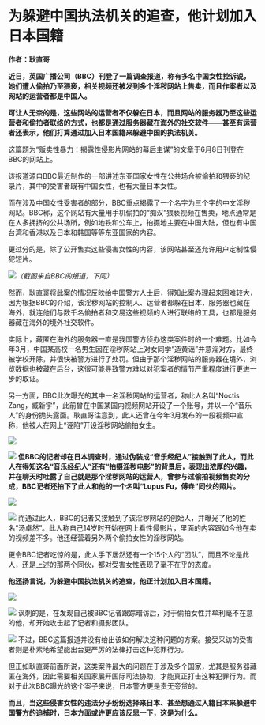 

# 为躲避中国执法机关的追查，他计划加入日本国籍

**作者：耿直哥**

**近日，英国广播公司（BBC）刊登了一篇调查报道，称有多名中国女性控诉说，她们遭人偷拍乃至猥亵，相关视频还被发到多个淫秽网站上售卖，而且作案者以及网站的运营者都是中国人。**

**可让人无奈的是，这些网站的运营者不仅躲在日本，而且网站的服务器乃至这些运营者和偷拍者联络的方式，也都是通过服务器藏在海外的社交软件——甚至有运营者还表示，他们打算通过加入日本国籍来躲避中国的执法机关。**

这篇题为“贩卖性暴力：揭露性侵影片网站的幕后主谋”的文章于6月8日刊登在BBC的网站上。

该报道源自BBC最近制作的一部讲述东亚国家女性在公共场合被偷拍和猥亵的纪录片，其中的受害者既有中国女性，也有大量日本女性。

而在涉及中国女性受害者的部分，BBC重点揭露了一个名字为三个字的中文淫秽网站。BBC称，这个网站有大量用手机偷拍的“痴汉”猥亵视频在售卖，地点通常是在人多拥挤的公共场所，例如地铁和公车上，拍摄地主要在中国大陆，但也有中国台湾和香港以及日本和韩国等等东亚国家的内容。

更过分的是，除了公开售卖这些侵害女性的内容，该网站甚至还允许用户定制性侵犯短片。

![](https://inews.gtimg.com/news_bt/OqRiD2OjLtNOtlngRbM1ETJwDQTal76ph3dBua5GO3rQIAA/1000)_（截图来自BBC的报道，下同）_

然而，耿直哥将此案的情况反映给中国警方人士后，得知此案办理起来困难较大，因为根据BBC的介绍，该淫秽网站的控制人、运营者都躲在日本，服务器也藏在海外，就连他们与数千名偷拍者和交易这些视频的人进行联络的工具，也都是服务器藏在海外的境外社交软件。

实际上，藏匿在海外的服务器一直是我国警方侦办这类案件时的一个难题。比如今年3月，中国某高校一名男生因在淫秽网站上对女同学“造黄谣”并意淫对方，最终被学校开除，并很快被警方进行了处罚。但由于那个淫秽网站的服务器在境外，浏览数据也被藏在后台，这很可能导致警方难以对犯案者的情节严重程度进行更进一步的取证。

另一方面，BBC此次曝光的其中一名淫秽网站的运营者，称此人名叫“Noctis
Zang，臧新宇”，此前曾在中国某国内视频网站开设了一个账号，并以一个“音乐人”的身份抛头露面。耿直哥注意到，此人还曾在今年3月发布的一段视频中宣称，他被人在网上“诬陷”开设淫秽网站偷拍女生。

![](https://inews.gtimg.com/news_bt/O-9iCFzCorBjL7z1Whqv_g4QuskRMBHl6bFUROujNDbIsAA/1000)

![](https://inews.gtimg.com/news_bt/Opwigq-j9X-wTVHoy30LmXfhSn7WuBRFJ70yuxL8tLNM8AA/1000)
**但BBC的记者却在日本调查时，通过伪装成“音乐经纪人”接触到了此人，而此人在得知这名“音乐经纪人”还有“拍摄淫秽电影”的背景后，表现出浓厚的兴趣，并在聊天时吐露了自己就是那个淫秽网站的运营人，曾参与过偷拍视频售卖的分成，BBC记者还拍下了此人和他的一个名叫“Lupus
Fu，傅垚”同伙的照片。**

![](https://inews.gtimg.com/news_bt/OMLNkoCP5e9ZQvI7CIgIrUXdqbm76cwYQ-VmZi8FUA-CoAA/1000)

![](https://inews.gtimg.com/news_bt/OJjj2PO056kFkB-nf2mcUbz5DsNBhPcSjVNqobA3kZ288AA/1000)
而通过此人，BBC的记者又接触到了该淫秽网站的创始人，并曝光了他的姓名“汤卓然”。此人称自己14岁时开始在网上看性侵影片，里面的内容跟如今他在卖的视频差不多。他还经营着另外两个偷拍女性的淫秽网站。

更令BBC记者吃惊的是，此人手下居然还有一个15个人的“团队”，而且不论是此人，还是上述的那两个同伙，都对受害女性表现了毫不在乎的态度。

**他还扬言说，为躲避中国执法机关的追查，他正计划加入日本国籍。**

![](https://inews.gtimg.com/news_bt/OUbKEz9Pl5_t_yRtxDmUugiTc1YxHec0TbIPQuz5bNk0UAA/1000)

![](https://inews.gtimg.com/news_bt/OF2Hont7zje-cUGyE2RPxq2BJ6iE2z99zaP1iUuqYWvlwAA/1000)
讽刺的是，在发现自己被BBC记者跟踪暗访后，对于偷拍女性并牟利毫不在意的他，却开始攻击起了记者和摄影团队。

![](https://inews.gtimg.com/news_bt/OWG6qQrNqYa9z8tGJi6n2YmKM6UiAlb3g-7hMvyKSDvhIAA/1000)
不过，BBC这篇报道并没有给出该如何解决这种问题的方案。接受采访的受害者则是朴素地希望能出台更严厉的法律打击这种犯罪行为。

但正如耿直哥前面所说，这类案件最大的问题在于涉及多个国家，尤其是服务器藏匿在海外，因此需要相关国家展开国际司法协助，才能真正打击这种犯罪行为。而对于此次BBC曝光的这个案子来说，日本警方更是责无旁贷的。

**而且，当这些侵害女性的违法分子纷纷选择来日本、甚至想通过入籍日本来躲避中国警方的追捕时，日本方面或许更应该反思一下，这是为什么。**

